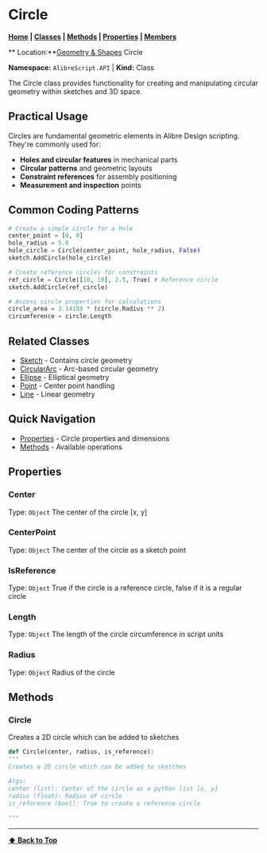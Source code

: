 # Circle

**[Home](Home) | [Classes](Classes) | [Methods](Methods-Index) | [Properties](Properties-Index) | [Members](Members-Index)**

** Location:**[Geometry & Shapes](Classes#geometry) Circle

**Namespace:** `AlibreScript.API` | **Kind:** Class

The Circle class provides functionality for creating and manipulating circular geometry within sketches and 3D space.

## Practical Usage

Circles are fundamental geometric elements in Alibre Design scripting. They're commonly used for:
- **Holes and circular features** in mechanical parts
- **Circular patterns** and geometric layouts
- **Constraint references** for assembly positioning
- **Measurement and inspection** points

## Common Coding Patterns

```python
# Create a simple circle for a hole
center_point = [0, 0]
hole_radius = 5.0
hole_circle = Circle(center_point, hole_radius, False)
sketch.AddCircle(hole_circle)

# Create reference circles for constraints
ref_circle = Circle([10, 10], 2.5, True) # Reference circle
sketch.AddCircle(ref_circle)

# Access circle properties for calculations
circle_area = 3.14159 * (circle.Radius ** 2)
circumference = circle.Length
```

## Related Classes
- [Sketch](Sketch) - Contains circle geometry
- [CircularArc](CircularArc) - Arc-based circular geometry
- [Ellipse](Ellipse) - Elliptical geometry
- [Point](Point) - Center point handling
- [Line](Line) - Linear geometry

## Quick Navigation
- [Properties](#properties) - Circle properties and dimensions
- [Methods](#methods) - Available operations

## Properties

### Center
Type: `Object`
The center of the circle [x, y]

### CenterPoint
Type: `Object`
The center of the circle as a sketch point

### IsReference
Type: `Object`
True if the circle is a reference circle, false if it is a regular circle

### Length
Type: `Object`
The length of the circle circumference in script units

### Radius
Type: `Object`
Radius of the circle

## Methods


### Circle

Creates a 2D circle which can be added to sketches

```python
def Circle(center, radius, is_reference):
"""
Creates a 2D circle which can be added to sketches

Args:
center (list): Center of the circle as a python list [x, y]
radius (float): Radius of circle
is_reference (bool): True to create a reference circle

"""
```

---
**[⬆ Back to Top](#circle)**

